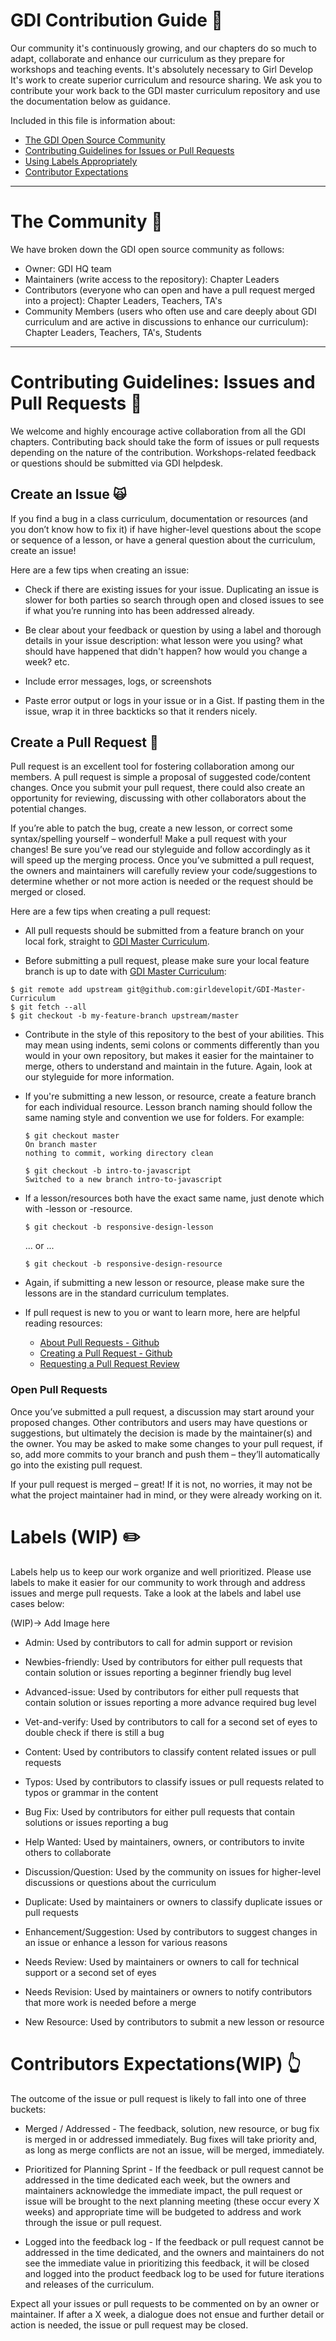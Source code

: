 # GDI Contribution Guide :two_women_holding_hands:
Our community it's continuously growing, and our chapters do so much to adapt, collaborate and enhance our curriculum as they prepare for workshops and teaching events. It's absolutely necessary to Girl Develop It's work to create superior curriculum and resource sharing. We ask you to contribute your work back to the GDI master curriculum repository and use the documentation below as guidance.

Included in this file is information about:
* [The GDI Open Source Community](#the-community-tada)
* [Contributing Guidelines for Issues or Pull Requests](#contributing-guidelines-issues-and-pull-requests-bookmark)
* [Using Labels Appropriately](#labels-wip-pencil2)
* [Contributor Expectations](#contributors-expectationswip-point_up_2)

---
# The Community :tada:
We have broken down the GDI open source community as follows:

* Owner: GDI HQ team
* Maintainers (write access to the repository): Chapter Leaders
* Contributors (everyone who can open and have a pull request merged into a project): Chapter Leaders, Teachers, TA's
* Community Members (users who often use and care deeply about GDI curriculum and are active in discussions to enhance our curriculum): Chapter Leaders, Teachers, TA's, Students

---
# Contributing Guidelines: Issues and Pull Requests :bookmark:
We welcome and highly encourage active collaboration from all the GDI chapters. Contributing back should take the form of issues or pull requests depending on the nature of the contribution. Workshops-related feedback or questions should be submitted via GDI helpdesk.

## Create an Issue :scream_cat:
If you find a bug in a class curriculum, documentation or resources (and you don’t know how to fix it) if have higher-level questions about the scope or sequence of a lesson, or have a general question about the curriculum, create an issue!

Here are a few tips when creating an issue:
  * Check if there are existing issues for your issue. Duplicating an issue is slower for both parties so search through open and closed issues to see if what you’re running into has been addressed already.

  * Be clear about your feedback or question by using a label and thorough details in your issue description: what lesson were you using? what should have happened that didn't happen? how would you change a week? etc.

  * Include error messages, logs, or screenshots

  * Paste error output or logs in your issue or in a Gist. If pasting them in the issue, wrap it in three backticks so that it renders nicely.

## Create a Pull Request :raising_hand:
Pull request is an excellent tool for fostering collaboration among our members.  A pull request is simple a proposal of suggested code/content changes.  Once you submit your pull request, there could also create an opportunity for reviewing, discussing with other collaborators about the potential changes.

If you’re able to patch the bug, create a new lesson, or correct some syntax/spelling yourself – wonderful! Make a pull request with your changes! Be sure you’ve read our styleguide and follow accordingly as it will speed up the merging process. Once you’ve submitted a pull request, the owners and maintainers will carefully review your code/suggestions to determine whether or not more action is needed or the request should be merged or closed.

Here are a few tips when creating a pull request:
  * All pull requests should be submitted from a feature branch on your local fork, straight to [GDI Master Curriculum](https://github.com/girldevelopit/GDI-Master-Curriculum).

  * Before submitting a pull request, please make sure your local feature branch is up to date with [GDI Master Curriculum](https://github.com/girldevelopit/GDI-Master-Curriculum):

  ```
  $ git remote add upstream git@github.com:girldevelopit/GDI-Master-Curriculum
  $ git fetch --all
  $ git checkout -b my-feature-branch upstream/master
  ```

  * Contribute in the style of this repository to the best of your abilities. This may mean using indents, semi colons or comments differently than you would in your own repository, but makes it easier for the maintainer to merge, others to understand and maintain in the future. Again, look at our styleguide for more information.

  * If you're submitting a new lesson, or resource, create a feature branch for each individual resource. Lesson branch naming should follow the same naming style and convention we use for folders. For example:

    ```
    $ git checkout master
    On branch master
    nothing to commit, working directory clean

    $ git checkout -b intro-to-javascript
    Switched to a new branch intro-to-javascript
    ```

  * If a lesson/resources both have the exact same name, just denote which with -lesson or -resource.
    ```
    $ git checkout -b responsive-design-lesson
    ```
    ... or ...

    ```
    $ git checkout -b responsive-design-resource
    ```

  * Again, if submitting a new lesson or resource, please make sure the lessons are in the standard curriculum templates.

  * If pull request is new to you or want to learn more, here are helpful reading resources:
    * [About Pull Requests - Github](https://help.github.com/articles/about-pull-requests/)
    * [Creating a Pull Request - Github](https://help.github.com/articles/creating-a-pull-request/)
    * [Requesting a Pull Request Review](https://help.github.com/articles/requesting-a-pull-request-review/)


### Open Pull Requests
Once you’ve submitted a pull request, a discussion may start around your proposed changes. Other contributors and users may have questions or suggestions, but ultimately the decision is made by the maintainer(s) and the owner. You may be asked to make some changes to your pull request, if so, add more commits to your branch and push them – they’ll automatically go into the existing pull request.

If your pull request is merged – great! If it is not, no worries, it may not be what the project maintainer had in mind, or they were already working on it.

# Labels (WIP) :pencil2:
Labels help us to keep our work organize and well prioritized. Please use labels to make it easier for our community to work through and address issues and merge pull requests. Take a look at the labels and label use cases below:

(WIP)-> Add Image here

  * Admin: Used by contributors to call for admin support or revision

  * Newbies-friendly: Used by contributors for either pull requests that contain solution or issues reporting a beginner friendly bug level

  * Advanced-issue: Used by contributors for either pull requests that contain solution or issues reporting a more advance required bug level

  * Vet-and-verify: Used by contributors to call for a second set of eyes to double check if there is still a bug

  * Content: Used by contributors to classify content related issues or pull requests

  * Typos: Used by contributors to classify issues or pull requests related to typos or grammar in the content

  * Bug Fix: Used by contributors for either pull requests that contain solutions or issues reporting a bug

  * Help Wanted: Used by maintainers, owners, or contributors to invite others to collaborate

  * Discussion/Question: Used by the community on issues for higher-level discussions or questions about the curriculum

  * Duplicate: Used by maintainers or owners to classify duplicate issues or pull requests

  * Enhancement/Suggestion: Used by contributors to suggest changes in an issue or enhance a lesson for various reasons

  * Needs Review: Used by maintainers or owners to call for technical support or a second set of eyes

  * Needs Revision: Used by maintainers or owners to notify contributors that more work is needed before a merge

  * New Resource: Used by contributors to submit a new lesson or resource

# Contributors Expectations(WIP) :point_up_2:

The outcome of the issue or pull request is likely to fall into one of three buckets:

  * Merged / Addressed - The feedback, solution, new resource, or bug fix is merged in or addressed immediately. Bug fixes will take priority and, as long as merge conflicts are not an issue, will be merged, immediately.

  * Prioritized for Planning Sprint - If the feedback or pull request cannot be addressed in the time dedicated each week, but the owners and maintainers acknowledge the immediate impact, the pull request or issue will be brought to the next planning meeting (these occur every X weeks) and appropriate time will be budgeted to address and work through the issue or pull request.

  * Logged into the feedback log - If the feedback or pull request cannot be addressed in the time dedicated, and the owners and maintainers do not see the immediate value in prioritizing this feedback, it will be closed and logged into the product feedback log to be used for future iterations and releases of the curriculum.

Expect all your issues or pull requests to be commented on by an owner or maintainer. If after a X week, a dialogue does not ensue and further detail or action is needed, the issue or pull request may be closed.
